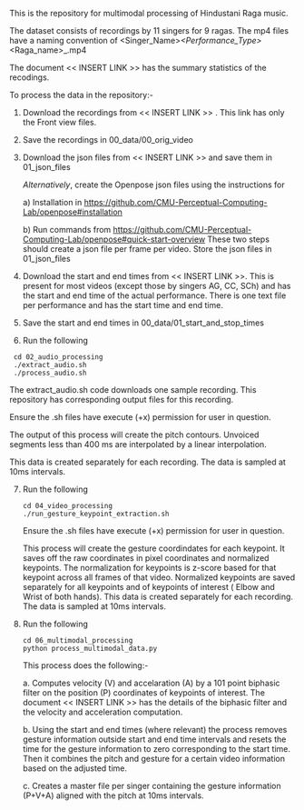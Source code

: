 This is the repository for multimodal processing of Hindustani Raga music. 

The dataset consists of recordings by 11 singers for 9 ragas.
The mp4 files have a naming convention of <Singer_Name>_<Performance_Type>_<Raga_name>_<View>.mp4

The document << INSERT LINK >> has the summary statistics of the recodings.

To process the data in the repository:-
1. Download the recordings from << INSERT LINK >> . This link has only the Front view files. 
2. Save the recordings in 00_data/00_orig_video
3. Download the json files from << INSERT LINK >> and save them in 01_json_files
  
   *Alternatively*, create the Openpose json files using the instructions for
   
     a) Installation in https://github.com/CMU-Perceptual-Computing-Lab/openpose#installation
   
     b) Run commands from https://github.com/CMU-Perceptual-Computing-Lab/openpose#quick-start-overview
   These two steps should create a json file per frame per video. Store the json files in 01_json_files

4. Download the start and end times from << INSERT LINK >>. This is present for most videos (except those by singers AG, CC, SCh) and has the start and end time of the actual performance. There is one text file per performance and has the start time and end time.

5. Save the start and end times in 00_data/01_start_and_stop_times

6. Run the following

  ```
   cd 02_audio_processing
   ./extract_audio.sh
   ./process_audio.sh
   ```
   The extract_audio.sh code downloads one sample recording. This repository has corresponding output files for this recording. 

   Ensure the .sh files have execute (+x) permission for user in question.

   The output of this process will create the pitch contours. Unvoiced segments less than 400 ms are interpolated by a linear interpolation.
  
   This data is created separately for each recording. The data is sampled at 10ms intervals.
   
7. Run the following

    ```
    cd 04_video_processing
    ./run_gesture_keypoint_extraction.sh
    ```
    
   Ensure the .sh files have execute (+x) permission for user in question.


   This process will create the gesture coordindates for each keypoint. It saves off the raw coordinates in pixel coordinates and normalized keypoints.
   The normalization for keypoints is z-score based for that keypoint across all frames of that video.
   Normalized keypoints are saved separately for all keypoints and of keypoints of interest ( Elbow and Wrist of both hands).
   This data is created separately for each recording. The data is sampled at 10ms intervals.

8. Run the following
     ```
     cd 06_multimodal_processing
     python process_multimodal_data.py
     ```

     This process does the following:-
     
     a. Computes velocity (V) and accelaration (A) by a 101 point biphasic filter on the position (P) coordinates of keypoints of interest. The document << INSERT LINK >> has the details of the biphasic filter and the velocity and acceleration computation.
     
     b. Using the start and end times (where relevant) the process removes gesture information outside start and end time intervals and resets the time for the gesture information to zero corresponding to the start time. Then it combines the pitch and gesture for a certain video information based on the adjusted time.
     
     c. Creates a master file per singer containing the gesture information (P+V+A) aligned with the pitch at 10ms intervals.
   
    
